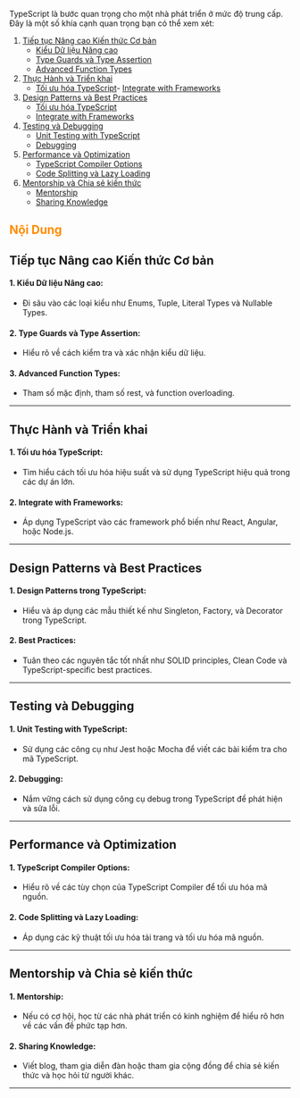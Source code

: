 TypeScript là bước quan trọng cho một nhà phát triển ở mức độ trung cấp. Đây là một số khía cạnh quan trọng bạn có thể xem xét:

1. [Tiếp tục Nâng cao Kiến thức Cơ bản](#tiếp-tục-nâng-cao-kiến-thức-cơ-bản)
   - [Kiểu Dữ liệu Nâng cao](#1-kiểu-dữ-liệu-nâng-cao)
   - [Type Guards và Type Assertion](#2-type-guards-và-type-assertion)
   - [Advanced Function Types](#3-advanced-function-types)
2. [Thực Hành và Triển khai](#thực-hành-và-triển-khai)
   - [Tối ưu hóa TypeScript](#4-tối-ưu-hóa-typescript)- [Integrate with Frameworks](#5-integrate-with-frameworks)
3. [Design Patterns và Best Practices](#design-patterns-và-best-practices)
   - [Tối ưu hóa TypeScript](#4-tối-ưu-hóa-typescript)
   - [Integrate with Frameworks](#5-integrate-with-frameworks)
4. [Testing và Debugging](#testing-và-debugging)
   - [Unit Testing with TypeScript](#8-unit-testing-with-typescript)
   - [Debugging](#9-debugging)
5. [Performance và Optimization](#performance-và-optimization)
   - [TypeScript Compiler Options](#12-typescript-compiler-options)
   - [Code Splitting và Lazy Loading](#13-code-splitting-và-lazy-loading)
6. [Mentorship và Chia sẻ kiến thức](#mentorship-và-chia-sẻ-kiến-thức)
   - [Mentorship](#14-mentorship)
   - [Sharing Knowledge](#15-sharing-knowledge)

<h2 style="color:#FF8C00; font-weight: bold;">Nội Dung</h2>

## Tiếp tục Nâng cao Kiến thức Cơ bản

#### 1. **Kiểu Dữ liệu Nâng cao:**

- Đi sâu vào các loại kiểu như Enums, Tuple, Literal Types và Nullable Types.

#### 2. **Type Guards và Type Assertion:**

- Hiểu rõ về cách kiểm tra và xác nhận kiểu dữ liệu.

#### 3. **Advanced Function Types:**

- Tham số mặc định, tham số rest, và function overloading.

---

## Thực Hành và Triển khai

#### 1. **Tối ưu hóa TypeScript:**

- Tìm hiểu cách tối ưu hóa hiệu suất và sử dụng TypeScript hiệu quả trong các dự án lớn.

#### 2. **Integrate with Frameworks:**

- Áp dụng TypeScript vào các framework phổ biến như React, Angular, hoặc Node.js.

---

## Design Patterns và Best Practices

#### 1. **Design Patterns trong TypeScript:**

- Hiểu và áp dụng các mẫu thiết kế như Singleton, Factory, và Decorator trong TypeScript.

#### 2. **Best Practices:**

- Tuân theo các nguyên tắc tốt nhất như SOLID principles, Clean Code và TypeScript-specific best practices.

---

## Testing và Debugging

#### 1. **Unit Testing with TypeScript:**

- Sử dụng các công cụ như Jest hoặc Mocha để viết các bài kiểm tra cho mã TypeScript.

#### 2. **Debugging:**

- Nắm vững cách sử dụng công cụ debug trong TypeScript để phát hiện và sửa lỗi.

---

## Performance và Optimization

#### 1. **TypeScript Compiler Options:**

- Hiểu rõ về các tùy chọn của TypeScript Compiler để tối ưu hóa mã nguồn.

#### 2. **Code Splitting và Lazy Loading:**

- Áp dụng các kỹ thuật tối ưu hóa tải trang và tối ưu hóa mã nguồn.

---

## Mentorship và Chia sẻ kiến thức

#### 1. **Mentorship:**

- Nếu có cơ hội, học từ các nhà phát triển có kinh nghiệm để hiểu rõ hơn về các vấn đề phức tạp hơn.

#### 2. **Sharing Knowledge:**

- Viết blog, tham gia diễn đàn hoặc tham gia cộng đồng để chia sẻ kiến thức và học hỏi từ người khác.

---
